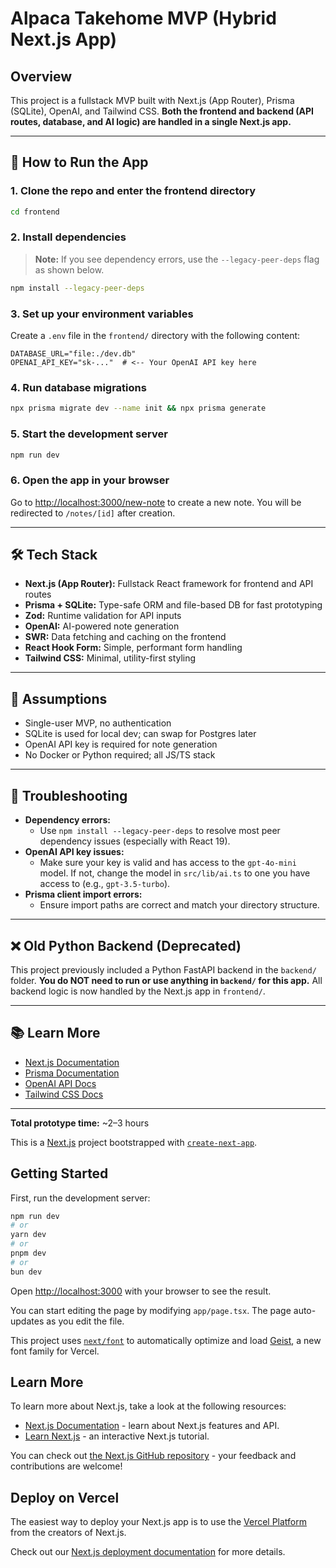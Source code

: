 # Alpaca Takehome MVP (Hybrid Next.js App)

## Overview
This project is a fullstack MVP built with Next.js (App Router), Prisma (SQLite), OpenAI, and Tailwind CSS. **Both the frontend and backend (API routes, database, and AI logic) are handled in a single Next.js app.**

---

## 🚀 How to Run the App

### 1. Clone the repo and enter the frontend directory
```bash
cd frontend
```

### 2. Install dependencies
> **Note:** If you see dependency errors, use the `--legacy-peer-deps` flag as shown below.
```bash
npm install --legacy-peer-deps
```

### 3. Set up your environment variables
Create a `.env` file in the `frontend/` directory with the following content:
```env
DATABASE_URL="file:./dev.db"
OPENAI_API_KEY="sk-..."  # <-- Your OpenAI API key here
```

### 4. Run database migrations
```bash
npx prisma migrate dev --name init && npx prisma generate
```

### 5. Start the development server
```bash
npm run dev
```

### 6. Open the app in your browser
Go to [http://localhost:3000/new-note](http://localhost:3000/new-note) to create a new note. You will be redirected to `/notes/[id]` after creation.

---

## 🛠️ Tech Stack
- **Next.js (App Router):** Fullstack React framework for frontend and API routes
- **Prisma + SQLite:** Type-safe ORM and file-based DB for fast prototyping
- **Zod:** Runtime validation for API inputs
- **OpenAI:** AI-powered note generation
- **SWR:** Data fetching and caching on the frontend
- **React Hook Form:** Simple, performant form handling
- **Tailwind CSS:** Minimal, utility-first styling

---

## 📝 Assumptions
- Single-user MVP, no authentication
- SQLite is used for local dev; can swap for Postgres later
- OpenAI API key is required for note generation
- No Docker or Python required; all JS/TS stack

---

## 🐞 Troubleshooting
- **Dependency errors:**
  - Use `npm install --legacy-peer-deps` to resolve most peer dependency issues (especially with React 19).
- **OpenAI API key issues:**
  - Make sure your key is valid and has access to the `gpt-4o-mini` model. If not, change the model in `src/lib/ai.ts` to one you have access to (e.g., `gpt-3.5-turbo`).
- **Prisma client import errors:**
  - Ensure import paths are correct and match your directory structure.

---

## ❌ Old Python Backend (Deprecated)
This project previously included a Python FastAPI backend in the `backend/` folder. **You do NOT need to run or use anything in `backend/` for this app.** All backend logic is now handled by the Next.js app in `frontend/`.

---

## 📚 Learn More
- [Next.js Documentation](https://nextjs.org/docs)
- [Prisma Documentation](https://www.prisma.io/docs)
- [OpenAI API Docs](https://platform.openai.com/docs)
- [Tailwind CSS Docs](https://tailwindcss.com/docs)

---

**Total prototype time:** ~2–3 hours

This is a [Next.js](https://nextjs.org) project bootstrapped with [`create-next-app`](https://nextjs.org/docs/app/api-reference/cli/create-next-app).

## Getting Started

First, run the development server:

```bash
npm run dev
# or
yarn dev
# or
pnpm dev
# or
bun dev
```

Open [http://localhost:3000](http://localhost:3000) with your browser to see the result.

You can start editing the page by modifying `app/page.tsx`. The page auto-updates as you edit the file.

This project uses [`next/font`](https://nextjs.org/docs/app/building-your-application/optimizing/fonts) to automatically optimize and load [Geist](https://vercel.com/font), a new font family for Vercel.

## Learn More

To learn more about Next.js, take a look at the following resources:

- [Next.js Documentation](https://nextjs.org/docs) - learn about Next.js features and API.
- [Learn Next.js](https://nextjs.org/learn) - an interactive Next.js tutorial.

You can check out [the Next.js GitHub repository](https://github.com/vercel/next.js) - your feedback and contributions are welcome!

## Deploy on Vercel

The easiest way to deploy your Next.js app is to use the [Vercel Platform](https://vercel.com/new?utm_medium=default-template&filter=next.js&utm_source=create-next-app&utm_campaign=create-next-app-readme) from the creators of Next.js.

Check out our [Next.js deployment documentation](https://nextjs.org/docs/app/building-your-application/deploying) for more details.
